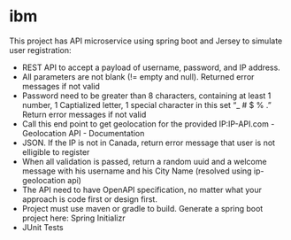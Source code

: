 # ibm
 
This project has API microservice using spring boot and Jersey to simulate user registration:
-  REST API to accept a payload of username, password, and IP address.
- All parameters are not blank (!= empty and null). Returned error messages if not valid
- Password need to be greater than 8 characters, containing at least 1 number, 1 Captialized letter, 1
  special character in this set “_ # $ % .” Return error messages if not valid
- Call this end point to get geolocation for the provided IP:IP-API.com - Geolocation API - Documentation
- JSON. If the IP is not in Canada, return error message that user is not elligible to register
- When all validation is passed, return a random uuid and a welcome message with his username and his
  City Name (resolved using ip-geolocation api)
- The API need to have OpenAPI specification, no matter what your approach is code first or design first.
- Project must use maven or gradle to build. Generate a spring boot project here: Spring Initializr
- JUnit Tests